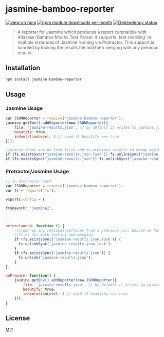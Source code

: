 # jasmine-bamboo-reporter
[![view on npm](http://img.shields.io/npm/v/jasmine-bamboo-reporter.svg?style=flat)](https://www.npmjs.org/package/jasmine-bamboo-reporter)
[![npm module downloads per month](http://img.shields.io/npm/dm/jasmine-bamboo-reporter.svg?style=flat)](https://www.npmjs.org/package/jasmine-bamboo-reporter)
[![Dependency status](https://david-dm.org/voidberg/jasmine-bamboo-reporter.svg?style=flat)](https://david-dm.org/voidberg/jasmine-bamboo-reporter)

> A reporter for Jasmine which produces a report compatible with Atlassian Bamboo Mocha Test Parser. It supports 'test sharding' or multiple instances of Jasmine running via Protractor. This support is handled by locking the results file and then merging with any previous results.

## Installation

```sh
npm install jasmine-bamboo-reporter
```

## Usage

### Jasmine Usage
```javascript
var JSONReporter = require('jasmine-bamboo-reporter');
jasmine.getEnv().addReporter(new JSONReporter({
	file: 'jasmine-results.json', // by default it writes to jasmine.json
	beautify: true,
	indentationLevel: 4 // used if beautify === true
}));

//ensure there are no lock files and no previous results to merge against.
if (fs.existsSync("jasmine-results.json.lock")) fs.unlinkSync("jasmine-results.json.lock");
if (fs.existsSync("jasmine-results.json")) fs.unlinkSync("jasmine-results.json");

```

### Protractor/Jasmine Usage
```javascript
// in Protractor conf
var JSONReporter = require('jasmine-bamboo-reporter');
var fs = require('fs');

exports.config = {

framework: 'jasmine2',

...

beforeLaunch: function () {
    //clean up any residual/leftover from a previous run. Ensure we have clean
    //files for both locking and merging.
    if (fs.existsSync('jasmine-results.json.lock')) {
      fs.unlinkSync('jasmine-results.json.lock');
    }
    if (fs.existsSync('jasmine-results.json')) {
      fs.unlink('jasmine-results.json');
    }
},
  
onPrepare: function() {
	jasmine.getEnv().addReporter(new JSONReporter({
		file: 'jasmine-results.json', // by default it writes to jasmine.json
		beautify: true,
		indentationLevel: 4 // used if beautify === true
	}));
}
```

## License

[MIT](https://github.com/voidberg/jasmine-bamboo-reporter/blob/master/LICENSE)
